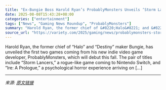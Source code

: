 ```yaml
---
title: "Ex-Bungie Boss Harold Ryan’s ProbablyMonsters Unveils ‘Storm Lancers,’ ‘Ire: A Prologue’ as First Releases (Gaming News Roundup)"
date: 2025-08-08T15:43:28+08:00
categories: ["entertainment"]
tags: ["News", "Gaming News Roundup", "ProbablyMonsters"]
summary: "Harold Ryan, the former chief of &#8220;Halo&#8221; and &#8220;Destiny&#8221; maker Bungie, has unveiled the first two games coming from his new indie video game developer, ProbablyMonsters, which wil"
source_url: "https://variety.com/2025/gaming/news/probablymonsters-storm-lancers-ire-gaming-news-roundup-1236479035/"
---
```


Harold Ryan, the former chief of &#8220;Halo&#8221; and &#8220;Destiny&#8221; maker Bungie, has unveiled the first two games coming from his new indie video game developer, ProbablyMonsters, which will debut this fall. The pair of titles include &#8220;Storm Lancers,&#8221; a rogue-like game coming to Nintendo Switch, and &#8220;Ire: A Prologue,&#8221; a psychological horror experience arriving on [&#8230;]

---

*来源: [原文链接](https://variety.com/2025/gaming/news/probablymonsters-storm-lancers-ire-gaming-news-roundup-1236479035/)*
